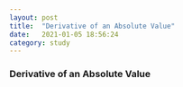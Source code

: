 ```yaml
---
layout: post
title:  "Derivative of an Absolute Value"
date:   2021-01-05 18:56:24
category: study
---
```





### Derivative of an Absolute Value
